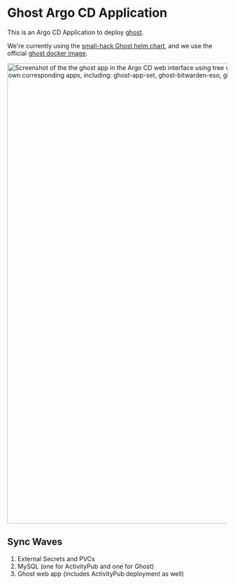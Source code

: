 # Ghost Argo CD Application

This is an Argo CD Application to deploy [ghost](https://ghost.org/).

We're currently using the [small-hack Ghost helm chart](https://github.com/small-hack/ghost-helm-chart), and we use the official [ghost docker image](https://hub.docker.com/_/ghost/tags).

<img width="1053" alt="Screenshot of the the ghost app in the Argo CD web interface using tree view mode. You can see the ghost app branches into 4 appsets that all have their own corresponding apps, including: ghost-app-set, ghost-bitwarden-eso, ghost-mysql-app-set, and ghost-pvc-appset" src="https://github.com/user-attachments/assets/cf7db9e9-0ae6-4e04-8433-fb6cf0a0dc43" />


## Sync Waves

1. External Secrets and PVCs
2. MySQL (one for ActivityPub and one for Ghost)
3. Ghost web app (includes ActivityPub deployment as well)
